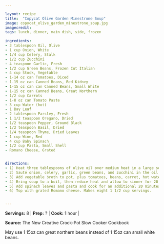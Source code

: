 ```yaml
---

layout: recipe
title:  "Copycat Olive Garden Minestrone Soup"
image: copycat_olive_garden_minestrone_soup.jpg
imagecredit: 
tags: lunch, dinner, main dish, side, frozen

ingredients:
- 3 tablespoon Oil, Olive
- 1 cup Onion, White
- 1/4 cup Celery, Stalk
- 1/2 cup Zucchini
- 4 teaspoon Garlic, Fresh
- 1/2 cup Green Beans, Frozen Cut Italian
- 4 cup Stock, Vegetable
- 1-14 oz can Tomatoes, Diced
- 1-15 oz can Canned Beans, Red Kidney
- 1-15 oz can can Canned Beans, Small White
- 1-15 oz can Canned Beans, Great Northern
- 1/2 cup Carrots
- 1-8 oz can Tomato Paste
- 3 cup Water (hot)
- 1 Bay Leaf
- 2 tablespoon Parsley, Fresh
- 1 1/2 teaspoon Oregano, Dried
- 1/2 teaspoon Pepper, Ground Black
- 1/2 teaspoon Basil, Dried
- 1/4 teaspoon Thyme, Dried Leaves
- 1 cup Wine, Red
- 4 cup Baby Spinach
- 1/2 cup Pasta, Small Shell
- Romano Cheese, Grated


directions:
- 1) Heat three tablespoons of olive oil over medium heat in a large soup pot.
- 2) Sauté onion, celery, garlic, green beans, and zucchini in the oil for 5 minutes or until onions begin to turn translucent.
- 3) Add vegetable broth to pot, plus tomatoes, beans, carrot, hot water, spices, red wine, tomato paste, and bay leaf.
- 4) Bring soup to a boil, then reduce heat and allow to simmer for 20 minutes.
- 5) Add spinach leaves and pasta and cook for an additional 20 minutes or until desired consistency.
- 6) Top with grated Romano cheese. Makes eight 1 1/2 cup servings.


---
```


**Servings:** 8 | **Prep:** ? | **Cook:** 1 hour | 

**Source:** The New Creative Crock-Pot Slow Cooker Cookbook

May use 1 15oz can great northern beans instead of 1 15oz can small white beans. 
